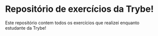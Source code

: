 # Repositório de exercícios da Trybe!
Este repositório contem todos os exercícios que realizei enquanto estudante da Trybe!

